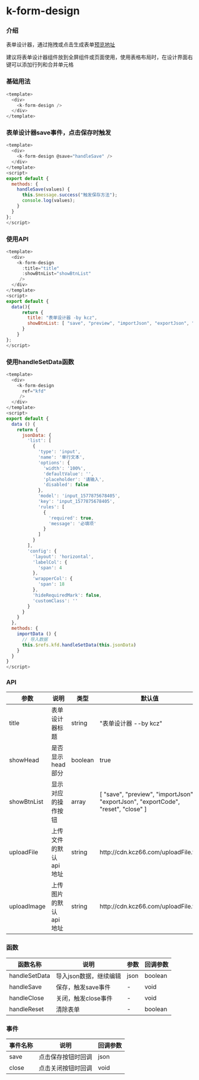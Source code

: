 # k-form-design
### 介绍
表单设计器，通过拖拽或点击生成表单[预览地址](http://cdn.kcz66.com/2.1.5/form-design.html)

建议将表单设计器组件放到全屏组件或页面使用，使用表格布局时，在设计界面右键可以添加行列和合并单元格
### 基础用法
```  javascript
<template>
  <div>
    <k-form-design />
  </div>
</template>
```

### 表单设计器save事件，点击保存时触发

```  javascript
<template>
  <div>
    <k-form-design @save="handleSave" />
  </div>
</template>
<script>
export default {
  methods: {
    handleSave(values) {
      this.$message.success("触发保存方法");
      console.log(values);
    }
  }
};
</script>
```
### 使用API

```  javascript
<template>
  <div>
    <k-form-design 
      :title="title" 
      :showBtnList="showBtnList" 
     />
  </div>
</template>
<script>
export default {
  data(){
      return {
        title: "表单设计器 -by kcz",
        showBtnList: [ "save", "preview", "importJson", "exportJson", "exportCode", "reset"]
      }
    }
};
</script>
```
### 使用handleSetData函数

```  javascript
<template>
  <div>
    <k-form-design
      ref="kfd"
     />
  </div>
</template>
<script>
export default {
  data () {
    return {
      jsonData: {
        'list': [
          {
            'type': 'input',
            'name': '单行文本',
            'options': {
              'width': '100%',
              'defaultValue': '',
              'placeholder': '请输入',
              'disabled': false
            },
            'model': 'input_1577875678405',
            'key': 'input_1577875678405',
            'rules': [
              {
                'required': true,
                'message': '必填项'
              }
            ]
          }
        ],
        'config': {
          'layout': 'horizontal',
          'labelCol': {
            'span': 4
          },
          'wrapperCol': {
            'span': 18
          },
          'hideRequiredMark': false,
          'customClass': ''
        }
      }
    }
  },
  methods: {
    importData () {
      // 导入数据
      this.$refs.kfd.handleSetData(this.jsonData)
    }
  }
}
</script>
```



### API
  <table>
    <thead>
      <tr>
        <th>参数</th>
        <th>说明</th>
        <th>类型</th>
        <th>默认值</th>
      </tr>
    </thead>
    <tbody>
      <tr>
        <td>title</td>
        <td>表单设计器标题</td>
        <td>string</td>
        <td>"表单设计器 --by kcz"</td>
      </tr>
      <tr>
        <td>showHead</td>
        <td>是否显示head部分</td>
        <td>boolean</td>
        <td>true</td>
      </tr>
      <tr>
        <td>showBtnList</td>
        <td>显示对应的操作按钮</td>
        <td>array</td>
        <td>[
        "save",
        "preview",
        "importJson",
        "exportJson",
        "exportCode",
        "reset",
        "close"
      ]</td>
      </tr>
      <tr>
        <td>uploadFile</td>
        <td>上传文件的默认api地址</td>
        <td>string</td>
        <td>http://cdn.kcz66.com/uploadFile.txt</td>
      </tr>
      <tr>
        <td>uploadImage</td>
        <td>上传图片的默认api地址</td>
        <td>string</td>
        <td>http://cdn.kcz66.com/uploadFile.txt</td>
      </tr>
    </tbody>
  </table>

### 函数
  <table>
    <thead>
      <tr>
        <th>函数名称</th>
        <th>说明</th>
        <th>参数</th>
        <th>回调参数</th>
      </tr>
    </thead>
    <tbody>
     <tr>
        <td>handleSetData</td>
        <td>导入json数据，继续编辑</td>
        <td>json</td>
        <td>boolean</td>
      </tr>
      <tr>
        <td>handleSave</td>
        <td>保存，触发save事件</td>
        <td>-</td>
        <td>void</td>
      </tr>
      <tr>
        <td>handleClose</td>
        <td>关闭，触发close事件</td>
        <td>-</td>
        <td>void</td>
      </tr>
      <tr>
        <td>handleReset</td>
        <td>清除表单</td>
        <td>-</td>
        <td>boolean</td>
      </tr>
    </tbody>
  </table>

  ### 事件
  <table>
    <thead>
      <tr>
        <th>事件名称</th>
        <th colspan="2">说明</th>
        <th>回调参数</th>
      </tr>
    </thead>
    <tbody>
      <tr>
        <td>save</td>
        <td colspan="2">点击保存按钮时回调</td>
        <td>json</td>
      </tr>
      <tr>
        <td>close</td>
        <td colspan="2">点击关闭按钮时回调</td>
        <td>void</td>
      </tr>
    </tbody>
  </table>

